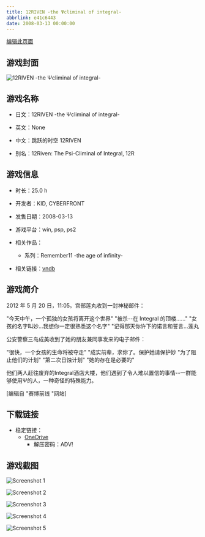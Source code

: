 ```yaml
---
title: 12RIVEN -the Ψcliminal of integral-
abbrlink: e41c6443
date: 2008-03-13 00:00:00
---
```

[编辑此页面](https://github.com/ACG-3/ADV3-source/blob/main/source/_posts/games/12RIVEN%20-the%20%CE%A8climinal%20of%20integral-.md)

## 游戏封面

![12RIVEN -the Ψcliminal of integral-](https://pan.timero.xyz/d/onedrive/img_lib_001/12RIVEN%20-the%20%CE%A8climinal%20of%20integral-_cover.avif)


## 游戏名称

- 日文：12RIVEN -the Ψcliminal of integral-
- 英文：None
- 中文：跳跃的时空 12RIVEN

- 别名：12Riven: The Psi-Climinal of Integral, 12R


## 游戏信息

- 时长：25.0 h
- 开发者：KID, CYBERFRONT
- 发售日期：2008-03-13
- 游戏平台：win, psp, ps2
- 相关作品：
   - 系列：Remember11 -the age of infinity-

- 相关链接：[vndb](https://vndb.org/v247)


## 游戏简介

2012 年 5 月 20 日，11:05。宫部莲丸收到一封神秘邮件：

 "今天中午，一个孤独的女孩将离开这个世界"
 "被杀--在 Integral 的顶楼......"
 "女孩的名字叫妙...我想你一定很熟悉这个名字"
 "记得那天你许下的诺言和誓言...莲丸


公安警察三岛成美收到了她的朋友兼同事发来的电子邮件：

 "很快，一个女孩的生命将被夺走"
 "成实前辈，求你了。保护她请保护妙
 "为了阻止他们的计划" "第二次日蚀计划" "她的存在是必要的"


他们两人赶往废弃的Integral酒店大楼，他们遇到了令人难以置信的事情--一群能够使用Ψ的人，一种奇怪的特殊能力。

[编辑自 "赛博前线 "网站]


## 下载链接

- 稳定链接：
    - [OneDrive](https://pan.timero.xyz/onedrive/adv_lib_001/12RIVEN%20-the%20%CE%A8climinal%20of%20integral-)
        - 解压密码：ADV!



## 游戏截图


![Screenshot 1](https://pan.timero.xyz/d/onedrive/img_lib_001/12RIVEN%20-the%20%CE%A8climinal%20of%20integral-_Screenshot_1.avif)

![Screenshot 2](https://pan.timero.xyz/d/onedrive/img_lib_001/12RIVEN%20-the%20%CE%A8climinal%20of%20integral-_Screenshot_2.avif)

![Screenshot 3](https://pan.timero.xyz/d/onedrive/img_lib_001/12RIVEN%20-the%20%CE%A8climinal%20of%20integral-_Screenshot_3.avif)

![Screenshot 4](https://pan.timero.xyz/d/onedrive/img_lib_001/12RIVEN%20-the%20%CE%A8climinal%20of%20integral-_Screenshot_4.avif)

![Screenshot 5](https://pan.timero.xyz/d/onedrive/img_lib_001/12RIVEN%20-the%20%CE%A8climinal%20of%20integral-_Screenshot_5.avif)

